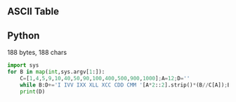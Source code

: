## ASCII Table

## Python

188 bytes, 188 chars

```py
import sys
for B in map(int,sys.argv[1:]):
	C=[1,4,5,9,10,40,50,90,100,400,500,900,1000];A=12;D=''
	while B:D+='I IVV IXX XLL XCC CDD CMM '[A*2::2].strip()*(B//C[A]);B%=C[A];A-=1
	print(D)
```
